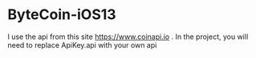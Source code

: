 # ByteCoin-iOS13
I use the api from this site https://www.coinapi.io . In the project, you will need to replace ApiKey.api with your own api
